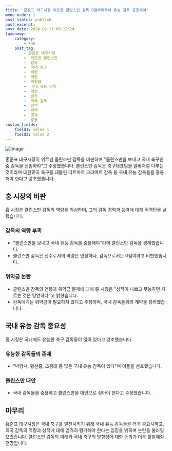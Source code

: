```yaml
---
title: '홍준표 대구시장 위르겐 클린스만 감독 0점짜리국내 유능 감독 중용해야'
menu_order: 1
post_status: publish
post_excerpt: 
post_date: 2024-02-11 00:12:24
taxonomy:
    category:
        - 사회
    post_tag:
        - 홍준표 대구시장
        -  위르겐 클린스만
        -  감독
        -  국내 축구
        -  비판
        -  역량
        -  위약금
        -  국내 유능 감독
        -  대안
        -  발전
        -  외국 감독
        -  성적
        -  확약
        -  경계
        -  중용
custom_fields:
    field1: value 1
    field2: value 2
---
```


![Image](https://imgnews.pstatic.net/image/421/2024/02/10/0007345322_001_20240210105001475.jpg?type=w647)

홍준표 대구시장이 위르겐 클린스만 감독을 비판하며 "클린스만을 보내고 국내 축구인 중 감독을 선임하라"고 주장했습니다. 클린스만 감독은 축구대표팀을 알바처럼 다루는 것이라며 대한민국 축구를 대물린 디트마르 크라메르 감독 등 국내 유능 감독들을 중용해야 한다고 강조했습니다.
## 홍 시장의 비판
홍 시장은 클린스만 감독의 역량을 의심하며, 그의 감독 경력과 능력에 대해 직격탄을 날렸습니다.
### 감독의 역량 부족
- "클린스만을 보내고 국내 유능 감독을 중용해야"라며 클린스만 감독을 경계했습니다.
- 클린스만 감독은 선수로서의 역량은 인정하나, 감독으로서는 0점이라고 비판했습니다.
### 위약금 논란
- 클린스만 감독의 연봉과 위약금 문제에 대해 홍 시장은 "성적이 나쁘고 무능하면 자르는 것은 당연하다"고 밝혔습니다.
- 감독에게는 위약금이 필요하지 않다고 주장하며, 국내 감독들과의 계약을 장려했습니다.
## 국내 유능 감독 중요성
홍 시장은 국내에도 유능한 축구 감독들이 많이 있다고 강조했습니다.
### 유능한 감독들의 존재
- "박항서, 황선홍, 조광래 등 많은 국내 유능 감독이 있다"며 이들을 선호했습니다.
### 클린스만 대안
- 국내 감독들을 중용하고 클린스만을 대안으로 삼아야 한다고 주장했습니다.
## 마무리
홍준표 대구시장은 국내 축구를 발전시키기 위해 국내 유능 감독들을 더욱 중요시하고, 외국 감독의 역량과 성적에 대해 엄격히 평가해야 한다는 입장을 밝히며 논란을 불러일으켰습니다. 클린스만 감독의 미래와 국내 축구의 방향성에 대한 논의가 더욱 활발해질 전망입니다.
